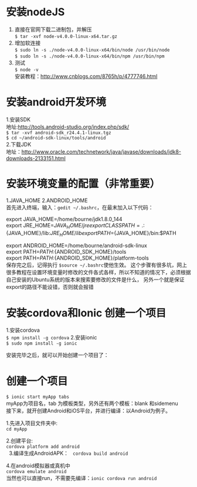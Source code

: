 #   安装nodeJS
   1. 直接在官网下载二进制包，并解压  
   `$ tar -xvf node-v4.0.0-linux-x64.tar.gz`
   2. 增加软连接  
   `$ sudo ln -s ./node-v4.0.0-linux-x64/bin/node /usr/bin/node`  
   `$ sudo ln -s ./node-v4.0.0-linux-x64/bin/npm /usr/bin/npm`
   3. 测试  
   `$ node -v`  
   安装教程：http://www.cnblogs.com/8765h/p/4777746.html
#  安装android开发环境
   1.安装SDK  
   地址:http://tools.android-studio.org/index.php/sdk/  
   `$ tar -xvf android-sdk_r24.4.1-linux.tgz`  
   `$ cd ~/android-sdk-linux/tools/android`  
   2.下载JDK  
   地址：http://www.oracle.com/technetwork/java/javase/downloads/jdk8-downloads-2133151.html

#  安装环境变量的配置（非常重要）
   1.JAVA_HOME
   2.ANDROID_HOME  
   首先进入终端，输入：`gedit ~/.bashrc`，在最末加入以下代码：  
   
   export JAVA_HOME=/home/bourne/jdk1.8.0_144  
   export JRE_HOME=${JAVA_HOME}/jre  
   export CLASSPATH=.:${JAVA_HOME}/lib:${JRE_HOME}/lib  
   export PATH=${JAVA_HOME}/bin:$PATH  
   
   export ANDROID_HOME=/home/bourne/android-sdk-linux  
   export PATH=$PATH:${ANDROID_SDK_HOME}/tools  
   export PATH=$PATH:${ANDROID_SDK_HOME}/platform-tools  
   保存完之后，记得执行 `$source ~/.bashrc`使他生效。
   这个步骤有很多坑，网上很多教程在设置环境变量时修改的文件各式各样，所以不知道的情况下，必须根据自己安装的Ubuntu系统的版本来搜索要修改的文件是什么，
   另外一个就是保证export的路径不能设错，否则就会报错

#  安装cordova和Ionic 创建一个项目  
   1.安装cordova  
   `$ npm install -g cordova`
   2.安装ionic  
   `$ sudo npm install -g ionic`  
   
   安装完毕之后，就可以开始创建一个项目了：
   
   
#   创建一个项目  
`$ ionic start myApp tabs`  
myApp为项目名，tab 为模板类型，另外还有两个模板：blank 和sidemenu  
接下来，就开创建Android和iOS平台，并进行编译：以Android为例子。

   1.先进入项目文件夹中:  
   `cd myApp`
   
   2.创建平台:  
   `cordova platform add android`  
   3.编译生成AndroidAPK：  
   `cordova build android`
   
   4.在android模拟器或真机中  
   `cordova emulate android`  
   当然也可以直接run，不需要先编译：`ionic cordova run android`

   
   
   
